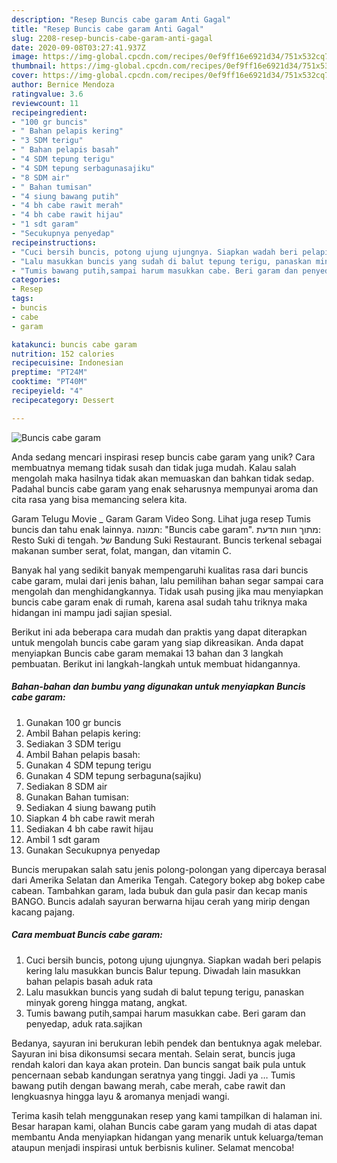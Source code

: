 ```yaml
---
description: "Resep Buncis cabe garam Anti Gagal"
title: "Resep Buncis cabe garam Anti Gagal"
slug: 2208-resep-buncis-cabe-garam-anti-gagal
date: 2020-09-08T03:27:41.937Z
image: https://img-global.cpcdn.com/recipes/0ef9ff16e6921d34/751x532cq70/buncis-cabe-garam-foto-resep-utama.jpg
thumbnail: https://img-global.cpcdn.com/recipes/0ef9ff16e6921d34/751x532cq70/buncis-cabe-garam-foto-resep-utama.jpg
cover: https://img-global.cpcdn.com/recipes/0ef9ff16e6921d34/751x532cq70/buncis-cabe-garam-foto-resep-utama.jpg
author: Bernice Mendoza
ratingvalue: 3.6
reviewcount: 11
recipeingredient:
- "100 gr buncis"
- " Bahan pelapis kering"
- "3 SDM terigu"
- " Bahan pelapis basah"
- "4 SDM tepung terigu"
- "4 SDM tepung serbagunasajiku"
- "8 SDM air"
- " Bahan tumisan"
- "4 siung bawang putih"
- "4 bh cabe rawit merah"
- "4 bh cabe rawit hijau"
- "1 sdt garam"
- "Secukupnya penyedap"
recipeinstructions:
- "Cuci bersih buncis, potong ujung ujungnya. Siapkan wadah beri pelapis kering lalu masukkan buncis Balur tepung. Diwadah lain masukkan bahan pelapis basah aduk rata"
- "Lalu masukkan buncis yang sudah di balut tepung terigu, panaskan minyak goreng hingga matang, angkat."
- "Tumis bawang putih,sampai harum masukkan cabe. Beri garam dan penyedap, aduk rata.sajikan"
categories:
- Resep
tags:
- buncis
- cabe
- garam

katakunci: buncis cabe garam 
nutrition: 152 calories
recipecuisine: Indonesian
preptime: "PT24M"
cooktime: "PT40M"
recipeyield: "4"
recipecategory: Dessert

---
```



![Buncis cabe garam](https://img-global.cpcdn.com/recipes/0ef9ff16e6921d34/751x532cq70/buncis-cabe-garam-foto-resep-utama.jpg)

Anda sedang mencari inspirasi resep buncis cabe garam yang unik? Cara membuatnya memang tidak susah dan tidak juga mudah. Kalau salah mengolah maka hasilnya tidak akan memuaskan dan bahkan tidak sedap. Padahal buncis cabe garam yang enak seharusnya mempunyai aroma dan cita rasa yang bisa memancing selera kita.

Garam Telugu Movie _ Garam Garam Video Song. Lihat juga resep Tumis buncis dan tahu enak lainnya. תמונה: &#34;Buncis cabe garam&#34;. מתוך חוות הדעת: ‪Resto Suki di tengah.‬ של ‪Bandung Suki Restaurant‬. Buncis terkenal sebagai makanan sumber serat, folat, mangan, dan vitamin C.

Banyak hal yang sedikit banyak mempengaruhi kualitas rasa dari buncis cabe garam, mulai dari jenis bahan, lalu pemilihan bahan segar sampai cara mengolah dan menghidangkannya. Tidak usah pusing jika mau menyiapkan buncis cabe garam enak di rumah, karena asal sudah tahu triknya maka hidangan ini mampu jadi sajian spesial.


Berikut ini ada beberapa cara mudah dan praktis yang dapat diterapkan untuk mengolah buncis cabe garam yang siap dikreasikan. Anda dapat menyiapkan Buncis cabe garam memakai 13 bahan dan 3 langkah pembuatan. Berikut ini langkah-langkah untuk membuat hidangannya.

<!--inarticleads1-->

##### Bahan-bahan dan bumbu yang digunakan untuk menyiapkan Buncis cabe garam:

1. Gunakan 100 gr buncis
1. Ambil  Bahan pelapis kering:
1. Sediakan 3 SDM terigu
1. Ambil  Bahan pelapis basah:
1. Gunakan 4 SDM tepung terigu
1. Gunakan 4 SDM tepung serbaguna(sajiku)
1. Sediakan 8 SDM air
1. Gunakan  Bahan tumisan:
1. Sediakan 4 siung bawang putih
1. Siapkan 4 bh cabe rawit merah
1. Sediakan 4 bh cabe rawit hijau
1. Ambil 1 sdt garam
1. Gunakan Secukupnya penyedap


Buncis merupakan salah satu jenis polong-polongan yang dipercaya berasal dari Amerika Selatan dan Amerika Tengah. Category bokep abg bokep cabe cabean. Tambahkan garam, lada bubuk dan gula pasir dan kecap manis BANGO. Buncis adalah sayuran berwarna hijau cerah yang mirip dengan kacang pajang. 

<!--inarticleads2-->

##### Cara membuat Buncis cabe garam:

1. Cuci bersih buncis, potong ujung ujungnya. Siapkan wadah beri pelapis kering lalu masukkan buncis Balur tepung. Diwadah lain masukkan bahan pelapis basah aduk rata
1. Lalu masukkan buncis yang sudah di balut tepung terigu, panaskan minyak goreng hingga matang, angkat.
1. Tumis bawang putih,sampai harum masukkan cabe. Beri garam dan penyedap, aduk rata.sajikan


Bedanya, sayuran ini berukuran lebih pendek dan bentuknya agak melebar. Sayuran ini bisa dikonsumsi secara mentah. Selain serat, buncis juga rendah kalori dan kaya akan protein. Dan buncis sangat baik pula untuk pencernaan sebab kandungan seratnya yang tinggi. Jadi ya … Tumis bawang putih dengan bawang merah, cabe merah, cabe rawit dan lengkuasnya hingga layu &amp; aromanya menjadi wangi. 

Terima kasih telah menggunakan resep yang kami tampilkan di halaman ini. Besar harapan kami, olahan Buncis cabe garam yang mudah di atas dapat membantu Anda menyiapkan hidangan yang menarik untuk keluarga/teman ataupun menjadi inspirasi untuk berbisnis kuliner. Selamat mencoba!
